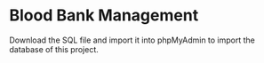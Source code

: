 # Blood Bank Management

Download the SQL file and import it into phpMyAdmin to import the database of this project.
